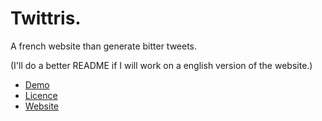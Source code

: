 # Twittris.

A french website than generate bitter tweets.

(I'll do a better README if I will work on a english version of the website.)

- [Demo](./demo.mp4)
- [Licence](./LICENCE)
- [Website](https://twittris.heris.app/)
